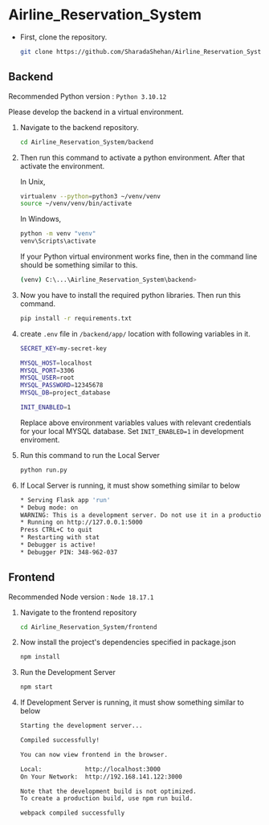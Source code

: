 # Airline_Reservation_System

* First, clone the repository. 
    
    ```bash
    git clone https://github.com/SharadaShehan/Airline_Reservation_System.git
    ```

## Backend
Recommended Python version : `Python 3.10.12`
  
Please develop the backend in a virtual environment.

1) Navigate to the backend repository.

    ```bash
    cd Airline_Reservation_System/backend
    ```

2) Then run this command to activate a python environment. After that activate the environment.

    In Unix,
    ```bash
    virtualenv --python=python3 ~/venv/venv
    source ~/venv/venv/bin/activate
    ```

    In Windows,
    ```bash
    python -m venv "venv"
    venv\Scripts\activate
    ```

    If your Python virtual environment works fine, then in the command line should be something similar to this.
    
    ```bash
    (venv) C:\...\Airline_Reservation_System\backend>
    ```

3) Now you have to install the required python libraries. Then run this command.

    ```bash
    pip install -r requirements.txt
    ```
4) create `.env` file in `/backend/app/` location with following variables in it.

    ```bash
    SECRET_KEY=my-secret-key

    MYSQL_HOST=localhost
    MYSQL_PORT=3306
    MYSQL_USER=root
    MYSQL_PASSWORD=12345678
    MYSQL_DB=project_database

    INIT_ENABLED=1
    ```
    Replace above environment variables values with relevant credentials for your local MYSQL database. Set `INIT_ENABLED=1` in development enviroment.

5) Run this command to run the Local Server

    ```bash
    python run.py
    ```

6) If Local Server is running, it must show something similar to below

    ```bash
    * Serving Flask app 'run'
    * Debug mode: on
    WARNING: This is a development server. Do not use it in a production deployment. Use a production WSGI server instead.
    * Running on http://127.0.0.1:5000
    Press CTRL+C to quit
    * Restarting with stat
    * Debugger is active!
    * Debugger PIN: 348-962-037
    ```


## Frontend
Recommended Node version : `Node 18.17.1`

1) Navigate to the frontend repository

    ```bash
    cd Airline_Reservation_System/frontend
    ```

2) Now install the project's dependencies specified in package.json

    ```bash
    npm install
    ```

3) Run the Development Server

    ```bash
    npm start
    ```

4) If Development Server is running, it must show something similar to below

    ```bash
    Starting the development server...

    Compiled successfully!

    You can now view frontend in the browser.

    Local:            http://localhost:3000
    On Your Network:  http://192.168.141.122:3000

    Note that the development build is not optimized.
    To create a production build, use npm run build.

    webpack compiled successfully
    ```

